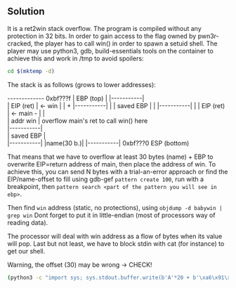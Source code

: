 ## Solution

It is a ret2win stack overflow. The program is compiled without any protection in 32 bits.
In order to gain access to the flag owned by pwn3r-cracked, the player has to call win() in order to spawn a setuid shell.
The player may use python3, gdb, build-essentials tools on the container to achieve this and work in /tmp to avoid spoilers:

```bash
cd $(mktemp -d)
```
The stack is as follows (grows to lower addresses):

------------- 0xbf???f
| EBP (top) |
|-----------|           
| EIP (ret) |  <- win
|           |             +
|-----------|             |
| saved EBP |             |
|-----------|             |
| EIP (ret) |  <- main    -
|           |            
| addr win  |  overflow main's ret to call win() here        
|-----------|            
| saved EBP |            
|-----------|
|name(30 b.)|
|-----------| 0xbf???0
  ESP (bottom)


That means that we have to overflow at least 30 bytes (name) + EBP to overwrite EIP=return address of main, then place the address of win.
To achieve this, you can send N bytes with a trial-an-error approach or find the EIP/name-offset to fill using gdb-gef `pattern create 100`, run with a breakpoint, then `pattern search <part of the pattern you will see in ebp>`.

Then find `win` address (static, no protections), using `objdump -d babywin | grep win`
Dont forget to put it in little-endian (most of processors way of reading data).

The processor will deal with win address as a flow of bytes when its value will pop.
Last but not least, we have to block stdin with cat (for instance) to get our shell.

Warning, the offset (30) may be wrong -> CHECK!

```bash
(python3 -c "import sys; sys.stdout.buffer.write(b'A'*20 + b'\xa6\x91\x04\x08')"; cat) | ./babywin
```

